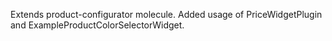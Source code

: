Extends product-configurator molecule. Added usage of PriceWidgetPlugin and ExampleProductColorSelectorWidget.
